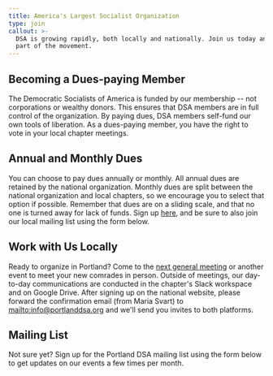 ```yaml
---
title: America's Largest Socialist Organization
type: join
callout: >-
  DSA is growing rapidly, both locally and nationally. Join us today and be a
  part of the movement.
---
```

## Becoming a Dues-paying Member

The Democratic Socialists of America is funded by our membership -- not corporations or wealthy donors. This ensures that DSA members are in full control of the organization. By paying dues, DSA members self-fund our own tools of liberation. As a dues-paying member, you have the right to vote in your local chapter meetings.

## Annual and Monthly Dues

You can choose to pay dues annually or monthly. All annual dues are retained by the national organization. Monthly dues are split between the national organization and local chapters, so we encourage you to select that option if possible. Remember that dues are on a sliding scale, and that no one is turned away for lack of funds. Sign up [here](http://dsausa.org/join), and be sure to also join our local mailing list using the form below.

## Work with Us Locally

Ready to organize in Portland? Come to the [next general meeting](/calendar) or another event to meet your new comrades in person. Outside of meetings, our day-to-day communications are conducted in the chapter's Slack workspace and on Google Drive. After signing up on the national website, please forward the confirmation email (from Maria Svart) to <mailto:info@portlanddsa.org> and we'll send you invites to both platforms.

## Mailing List

Not sure yet? Sign up for the Portland DSA mailing list using the form below to get updates on our events a few times per month.
